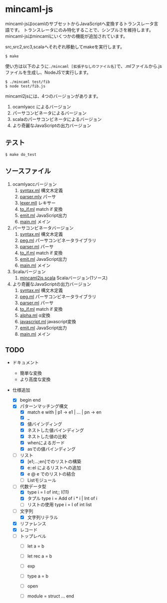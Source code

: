 # mincaml-js

mincaml-jsはocamlのサブセットからJavaScriptへ変換するトランスレータ言語です。
トランスレータにのみ特化することで、シンプルさを維持します。
mincaml-jsはmincamlにいくつかの機能が追加されています。

src,src2,src3,scalaへそれぞれ移動してmakeを実行します。

```
$ make
```

使い方は以下のように`./mincaml [拡張子なしのファイル名]`で、.mlファイルから.jsファイルを生成し、NodeJSで実行します。

```
$ ./mincaml test/fib
$ node test/fib.js
```

mincaml2jsには、4つのバージョンがあります。 

1. ocamlyacc によるバージョン
2. パーサコンビネータによるバージョン
3. scalaのパーサコンビネータによるバージョン
4. より奇麗なJavaScriptの出力バージョン

## テスト

```
$ make do_test
```

## ソースファイル

1. ocamlyaccバージョン
    1. [syntax.ml](src/syntax.ml) 構文木定義
    2. [parser.mly](src/parser.mly) パーサ
    3. [lexer.mll](src/lexer.mll) レキサー
    4. [to_if.ml](src/to_if.ml) match if 変換
    5. [emit.ml](src/emit.ml) JavaScript出力
    6. [main.ml](src/main.ml) メイン
2. パーサコンビネータバージョン
    1. [syntax.ml](src/syntax.ml) 構文木定義
    2. [peg.ml](src2/peg.ml) パーサコンビネータライブラリ
    3. [parser.ml](src2/parser.ml) パーサ
    4. [to_if.ml](src/to_if.ml) match if 変換
    5. [emit.ml](src/emit.ml) JavaScript出力
    6. [main.ml](src2/main.ml) メイン
3. Scalaバージョン
    1. [mincaml2js.scala](scala/mincaml2js.scala) Scalaバージョン(1ソース)
4. より奇麗なJavaScriptの出力バージョン
    1. [syntax.ml](src/syntax.ml) 構文木定義
    2. [peg.ml](src2/peg.ml) パーサコンビネータライブラリ
    3. [parser.ml](src2/parser.ml) パーサ
    4. [to_if.ml](src/to_if.ml) match if 変換
    5. [alpha.ml](src3/alpha.ml) α変換
    6. [javascript.ml](src3/javascript.ml) javascript変換
    7. [emit.ml](src3/emit.ml) JavaScript出力
    8. [main.ml](src2/main.ml) メイン

## TODO

- ドキュメント
    - 簡単な変換
    - より高度な変換

- 仕様追加
	- [x] begin end
    - [x] パターンマッチング構文
        - [x] match e with | p1 -> e1 | ... | pn -> en
        - [x] _
        - [x] 値バインディング
        - [x] ネストした値バインディング
        - [x] ネストした値の比較
        - [x] whenによるガード
        - [x] asでの値バインディング
    - [ ] リスト
    	- [x] [e1;...;en]でのリストの構築
    	- [x] e::el によるリストへの追加
    	- [x] e @ e でのリストの結合
    	- [ ] Listモジュール
    - [ ] 代数データ型
        - [x] type i = I of int;; I(11)
        - [x] タプル type i = Add of i * i | Int of i
        - [ ] リストの使用 type i = I of int list 
    - [ ] 文字列
        - [x] 文字列リテラル
    - [x] リファレンス
    - [x] レコード
    - [ ] トップレベル
        - [ ] let a = b
        - [ ] let rec a = b
        - [ ] exp
        - [ ] type a = b
        - [ ] open
        - [ ] module = struct ... end

